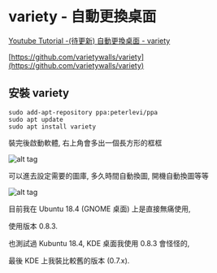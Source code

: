 # variety - 自動更換桌面

[Youtube Tutorial -(待更新) 自動更換桌面 - variety](xxx)

[https://github.com/varietywalls/variety](https://github.com/varietywalls/variety)

## 安裝 variety

```shell
sudo add-apt-repository ppa:peterlevi/ppa
sudo apt update
sudo apt install variety
```

裝完後啟動軟體, 右上角會多出一個長方形的框框

![alt tag](https://i.imgur.com/QsVLK7I.png)

可以進去設定需要的圖庫, 多久時間自動換圖, 開機自動換圖等等

![alt tag](https://i.imgur.com/XfLhrlK.png)

目前我在 Ubuntu 18.4 (GNOME 桌面) 上是直接無痛使用,

使用版本 0.8.3.

也測試過 Kubuntu 18.4, KDE 桌面我使用 0.8.3 會怪怪的,

最後 KDE 上我裝比較舊的版本 (0.7.x).